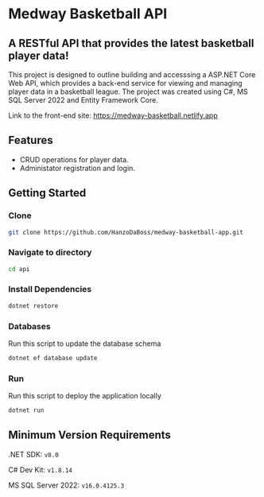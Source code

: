 # Medway Basketball API

## A RESTful API that provides the latest basketball player data!

This project is designed to outline building and accesssing a ASP.NET Core Web API, which provides a back-end service for viewing and managing player data in a basketball league. The project was created using C#, MS SQL Server 2022 and Entity Framework Core.

Link to the front-end site: https://medway-basketball.netlify.app

## Features

- CRUD operations for player data.
- Administator registration and login.

## Getting Started

### Clone

```zsh
git clone https://github.com/HanzoDaBoss/medway-basketball-app.git
```

### Navigate to directory

```zsh
cd api
```

### Install Dependencies

```zsh
dotnet restore
```

### Databases

Run this script to update the database schema

```zsh
dotnet ef database update
```

### Run

Run this script to deploy the application locally

```zsh
dotnet run
```

## Minimum Version Requirements

.NET SDK: `v8.0`

C# Dev Kit: `v1.8.14`

MS SQL Server 2022: `v16.0.4125.3`
